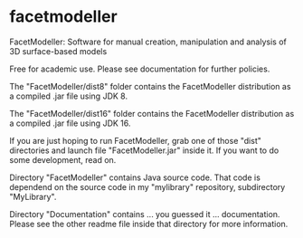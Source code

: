 # facetmodeller
FacetModeller: Software for manual creation, manipulation and analysis of 3D surface-based models

Free for academic use. Please see documentation for further policies.

The "FacetModeller/dist8" folder contains the FacetModeller distribution as a compiled .jar file using JDK 8.

The "FacetModeller/dist16" folder contains the FacetModeller distribution as a compiled .jar file using JDK 16.

If you are just hoping to run FacetModeller, grab one of those "dist" directories and launch file "FacetModeller.jar" inside it. If you want to do some development, read on.

Directory "FacetModeller" contains Java source code. That code is dependend on the source code in my "mylibrary" repository, subdirectory "MyLibrary".

Directory "Documentation" contains ... you guessed it ... documentation. Please see the other readme file inside that directory for more information.
